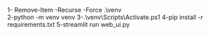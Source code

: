 1- Remove-Item -Recurse -Force .\venv\
2-python -m venv venv
3-.\venv\Scripts\Activate.ps1
4-pip install -r requirements.txt
5-streamlit run web_ui.py
